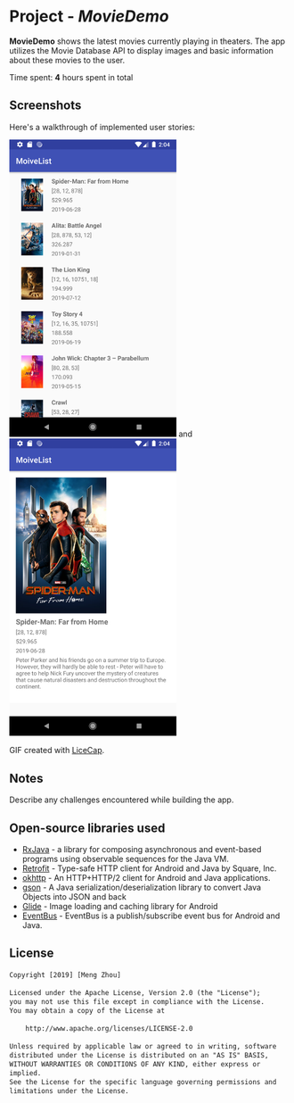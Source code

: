 # Project - *MovieDemo*

**MovieDemo** shows the latest movies currently playing in theaters. The app utilizes the Movie Database API to display images and basic information about these movies to the user.

Time spent: **4** hours spent in total

## Screenshots

Here's a walkthrough of implemented user stories:

<img src='https://github.com/usmeng/movieDemo/blob/master/movie_list.png' title='movie list' width='300' alt='movie list' />  and <img src='https://github.com/usmeng/movieDemo/blob/master/movie_detail.png' title='movie_detail' width='300' alt='movie_detail' />

GIF created with [LiceCap](http://www.cockos.com/licecap/).

## Notes

Describe any challenges encountered while building the app.

## Open-source libraries used
- [RxJava](https://github.com/ReactiveX/RxJava) - a library for composing asynchronous and event-based programs using observable sequences for the Java VM.
- [Retrofit](https://github.com/square/retrofit) - Type-safe HTTP client for Android and Java by Square, Inc.
- [okhttp](https://github.com/square/okhttp) - An HTTP+HTTP/2 client for Android and Java applications.
- [gson](https://github.com/google/gson) - A Java serialization/deserialization library to convert Java Objects into JSON and back
- [Glide](https://github.com/Masterminds/glide) - Image loading and caching library for Android
- [EventBus](https://github.com/greenrobot/EventBus) - EventBus is a publish/subscribe event bus for Android and Java.

## License

    Copyright [2019] [Meng Zhou]

    Licensed under the Apache License, Version 2.0 (the "License");
    you may not use this file except in compliance with the License.
    You may obtain a copy of the License at

        http://www.apache.org/licenses/LICENSE-2.0

    Unless required by applicable law or agreed to in writing, software
    distributed under the License is distributed on an "AS IS" BASIS,
    WITHOUT WARRANTIES OR CONDITIONS OF ANY KIND, either express or implied.
    See the License for the specific language governing permissions and
    limitations under the License.
